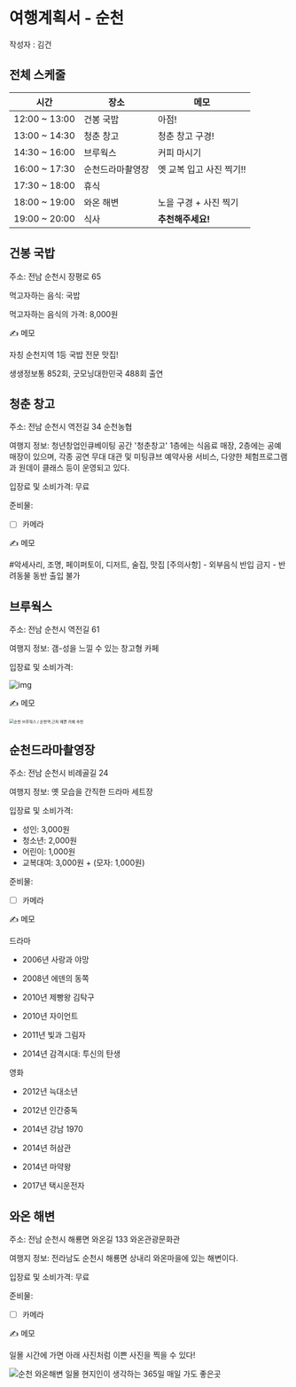 # 여행계획서 - 순천

작성자 : 김건



## 전체 스케줄

| 시간          | 장소             | 메모                     |
| ------------- | ---------------- | ------------------------ |
| 12:00 ~ 13:00 | 건봉 국밥        | 아점!                    |
| 13:00 ~ 14:30 | 청춘 창고        | 청춘 창고 구경!          |
| 14:30 ~ 16:00 | 브루웍스         | 커피 마시기              |
| 16:00 ~ 17:30 | 순천드라마촬영장 | 옛 교복 입고 사진 찍기!! |
| 17:30 ~ 18:00 | 휴식             |                          |
| 18:00 ~ 19:00 | 와온 해변        | 노을 구경 + 사진 찍기    |
| 19:00 ~ 20:00 | 식사             | **추천해주세요!**        |



## 건봉 국밥

주소: 전남 순천시 장평로 65

먹고자하는 음식: 국밥

먹고자하는 음식의 가격: 8,000원

✍️ 메모

자칭 순천지역 1등 국밥 전문 맛집!

생생정보통 852회, 굿모닝대한민국 488회 출연



## 청춘 창고

주소: 전남 순천시 역전길 34 순천농협

여행지 정보: 청년창업인큐베이팅 공간 '청춘창고' 1층에는 식음료 매장, 2층에는 공예매장이 있으며, 각종 공연 무대 대관 및 미팅큐브 예약사용 서비스, 다양한 체험프로그램과 원데이 클래스 등이 운영되고 있다.

입장료 및 소비가격: 무료

준비물:

- [ ] 카메라

✍️ 메모

 #악세사리, 조명, 페이퍼토이, 디저트, 술집, 맛집 [주의사항] - 외부음식 반입 금지 - 반려동물 동반 출입 불가



## 브루웍스

주소: 전남 순천시 역전길 61

여행지 정보: 갬-성을 느낄 수 있는 창고형 카페

입장료 및 소비가격:

![img](https://postfiles.pstatic.net/MjAxOTExMjBfMzUg/MDAxNTc0MjUwODk5MjA2._9gDbpiVB57RL0HC-a9sOZe1SFZLElSuRIOPbHNWOw8g._QWWpHoCfQIS_1cSmcF6y7ZDHKyJbtVfHw_XX37d36Qg.JPEG.yeongtwo/IMG_7076.JPG?type=w773)

✍️ 메모

<img src="http://blogfiles.naver.net/MjAxODEyMzFfMjE1/MDAxNTQ2MTkwNDU3ODk4.Xt4BycFJ700E7djYA64VRx2Xl76yNJ7jjPkNQ2cEuNsg.SUyVjZKP7BSJOhtpMDTdRYImGQyHCt99zHrPbWsAEA4g.JPEG.mudalda/output_3225373159.jpg" alt="순천 브루웍스 / 순천역 근처 예쁜 카페 추천" style="zoom:50%;" />





## 순천드라마촬영장

주소: 전남 순천시 비례골길 24

여행지 정보: 옛 모습을 간직한 드라마 세트장

입장료 및 소비가격:

- 성인: 3,000원
- 청소년: 2,000원
- 어린이: 1,000원
- 교복대여: 3,000원 + (모자: 1,000원)

준비물:

- [ ] 카메라

✍️ 메모

드라마

- 2006년 사랑과 야망

- 2008년 에덴의 동쪽

- 2010년 제빵왕 김탁구

- 2010년 자이언트

- 2011년 빛과 그림자

- 2014년 감격시대: 투신의 탄생

영화

- 2012년 늑대소년

- 2012년 인간중독

- 2014년 강남 1970

- 2014년 허삼관

- 2014년 마약왕

- 2017년 택시운전자



## 와온 해변

주소: 전남 순천시 해룡면 와온길 133 와온관광문화관

여행지 정보: 전라남도 순천시 해룡면 상내리 와온마을에 있는 해변이다.

입장료 및 소비가격: 무료

준비물:

- [ ] 카메라

✍️ 메모

일몰 시간에 가면 아래 사진처럼 이쁜 사진을 찍을 수 있다!

![순천 와온해변 일몰 현지인이 생각하는 365일 매일 가도 좋은곳](http://blogfiles.naver.net/MjAyMDAyMjZfMjM4/MDAxNTgyNzAzNzQzMTY0.5RyYOVWzWuOY9AE5wLJEsC-e0wwQRkTyrUYfSs4F6FYg.eeZodu90O0E4-hixnbhdSrmFC2_Um0UglIl-5vUiO_gg.JPEG.worms133/%BF%CD%BF%C2%C7%D8%BA%AF-%BA%B8%C1%A4.jpg)